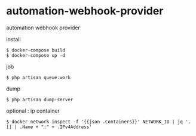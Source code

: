 # automation-webhook-provider
automation webhook provider

install
```
$ docker-compose build
$ docker-compose up -d
```

job
```
$ php artisan queue:work
```

dump
```
$ php artisan dump-server
```

optional : ip container
```
$ docker network inspect -f '{{json .Containers}}' NETWORK_ID | jq '.[] | .Name + ":" + .IPv4Address'
```